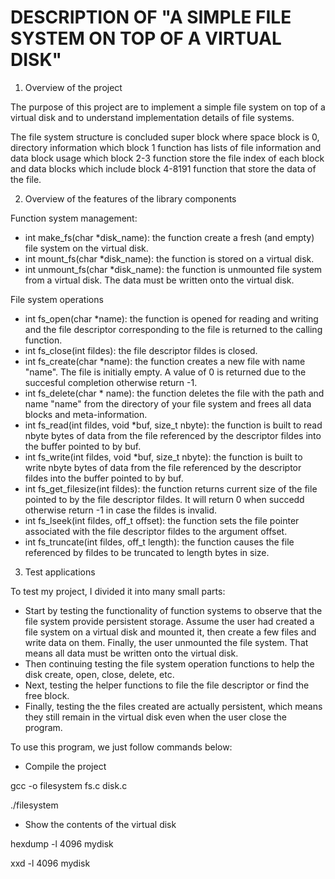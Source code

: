 # DESCRIPTION OF "A SIMPLE FILE SYSTEM ON TOP OF A VIRTUAL DISK"
1. Overview of the project

The purpose of this project are to implement a simple file system on top of a virtual disk and to understand implementation details of file systems.

The file system structure is concluded super block where space block is 0, directory information which block 1 function has lists of file information and data block usage which block 2-3 function store the file index of each block and data blocks which include block 4-8191 function that store the data of the file.

2. Overview of the features of the library components

Function system management:
- int make_fs(char *disk_name): the function create a fresh (and empty) file system on the virtual disk.
- int mount_fs(char *disk_name): the function is stored on a virtual disk.
- int unmount_fs(char *disk_name): the function is unmounted file system from a virtual disk. The data must be written onto the virtual disk.

File system operations
- int fs_open(char *name): the function is opened for reading and writing and the file descriptor corresponding to the file is returned to the calling function.
- int fs_close(int fildes): the file descriptor fildes is closed.
- int fs_create(char *name): the function creates a new file with name "name". The file is initially empty. A value of 0 is returned due to the succesful completion otherwise return -1.
- int fs_delete(char * name): the function deletes the file with the path and name "name" from the directory of your file system and frees all data blocks and meta-information.
- int fs_read(int fildes, void *buf, size_t nbyte): the function is built to read nbyte bytes of data from the file referenced by the descriptor fildes into the buffer pointed to by buf.
- int fs_write(int fildes, void *buf, size_t nbyte): the function is built to write nbyte bytes of data from the file referenced by the descriptor fildes into the buffer pointed to by buf.
- int fs_get_filesize(int fildes): the function returns current size of the file pointed to by the file descriptor fildes. It will return 0 when succedd otherwise return -1 in case the fildes is invalid.
- int fs_lseek(int fildes, off_t offset): the function sets the file pointer associated with the file descriptor fildes to the argument offset.
- int fs_truncate(int fildes, off_t length): the function causes the file referenced by fildes to be truncated to length bytes in size.

3. Test applications

To test my project, I divided it into many small parts:

- Start by testing the functionality of function systems to observe that the file system provide persistent storage. Assume the user had created a file system on a virtual disk and mounted it, then create a few files and write data on them. Finally, the user unmounted the file system. That means all data must be written onto the virtual disk.
- Then continuing testing the file system operation functions to help the disk create, open, close, delete, etc.
- Next, testing the helper functions to file the file descriptor or find the free block.
- Finally, testing the the files created are actually persistent, which means they still remain in the virtual disk even when the user close the program.

To use this program, we just follow commands below:

- Compile the project

gcc -o filesystem fs.c disk.c

./filesystem

- Show the contents of the virtual disk

hexdump -l 4096 mydisk

xxd -l 4096 mydisk